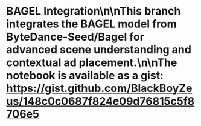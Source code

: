 # BAGEL Integration\n\nThis branch integrates the BAGEL model from ByteDance-Seed/Bagel for advanced scene understanding and contextual ad placement.\n\nThe notebook is available as a gist: https://gist.github.com/BlackBoyZeus/148c0c0687f824e09d76815c5f8706e5
